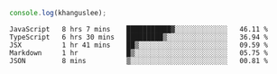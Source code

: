 ```js
console.log(khanguslee);
```

<!--START_SECTION:waka-->
```text
JavaScript   8 hrs 7 mins    ███████████▓░░░░░░░░░░░░░   46.11 % 
TypeScript   6 hrs 30 mins   █████████▒░░░░░░░░░░░░░░░   36.94 % 
JSX          1 hr 41 mins    ██▒░░░░░░░░░░░░░░░░░░░░░░   09.59 % 
Markdown     1 hr            █▒░░░░░░░░░░░░░░░░░░░░░░░   05.75 % 
JSON         8 mins          ▒░░░░░░░░░░░░░░░░░░░░░░░░   00.81 % 
```
<!--END_SECTION:waka-->

<!--
**khanguslee/khanguslee** is a ✨ _special_ ✨ repository because its `README.md` (this file) appears on your GitHub profile.

Here are some ideas to get you started:

- 🔭 I’m currently working on ...
- 🌱 I’m currently learning ...
- 👯 I’m looking to collaborate on ...
- 🤔 I’m looking for help with ...
- 💬 Ask me about ...
- 📫 How to reach me: ...
- 😄 Pronouns: ...
- ⚡ Fun fact: ...
-->
